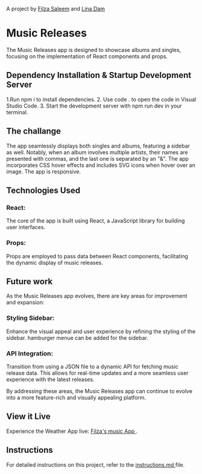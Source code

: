 A project by [Filza Saleem](https://github.com/filzasaleem) and [Lina Dam ](https://github.com/Picsies)

# Music Releases
The Music Releases app is designed to showcase albums and singles, focusing on the implementation of React components and props.

## Dependency Installation & Startup Development Server
1.Run npm i to install dependencies.
2. Use code . to open the code in Visual Studio Code.
3. Start the development server with npm run dev in your terminal.

## The challange
The app seamlessly displays both singles and albums, featuring a sidebar as well. Notably, when an album involves multiple artists, their names are presented with commas, and the last one is separated by an "&". The app incorporates CSS hover effects and includes SVG icons when hover over an image. The app is responsive.

## Technologies Used
### React:
The core of the app is built using React, a JavaScript library for building user interfaces.
### Props:
Props are employed to pass data between React components, facilitating the dynamic display of music releases.

## Future work
As the Music Releases app evolves, there are key areas for improvement and expansion:
### Styling Sidebar:
Enhance the visual appeal and user experience by refining the styling of the sidebar. hamburger menue can be added for the sidebar.
### API Integration:
Transition from using a JSON file to a dynamic API for fetching music release data. This allows for real-time updates and a more seamless user experience with the latest releases.

By addressing these areas, the Music Releases app can continue to evolve into a more feature-rich and visually appealing platform.

## View it Live
Experience the Weather App live: [Filza's music App ](https://our-music-release-project.netlify.app/).


## Instructions
For detailed instructions on this project, refer to the <a href="instructions.md"> instructions.md </a> file.
